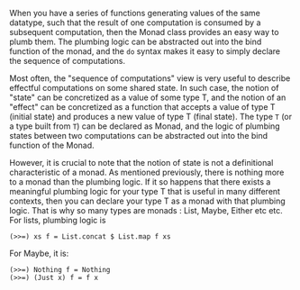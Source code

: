 When you have a series of functions generating values of the same
datatype, such that the result of one computation is consumed by a
subsequent computation, then the Monad class provides an easy way to
plumb them. The plumbing logic can be abstracted out into the bind
function of the monad, and the `do` syntax makes it easy to simply
declare the sequence of computations. 

Most often, the "sequence of computations" view is very useful to
describe effectful computations on some shared state. In such case,
the notion of "state" can be concretized as a value of some type T,
and the notion of an "effect" can be concretized as a function that
accepts a value of type T (initial state) and produces a new value of
type T (final state). The type `T` (or a type built from `T`) can be
declared as Monad, and the logic of plumbing states between two
computations can be abstracted out into the bind function of the
Monad.

However, it is crucial to note that the notion of state is not a
definitional characteristic of a monad. As mentioned previously, there
is nothing more to a monad than the plumbing logic. If it so happens
that there exists a meaningful plumbing logic for your type T that is
useful in many different contexts, then you can declare your type T as
a monad with that plumbing logic. That is why so many types are monads
: List, Maybe, Either etc etc. For lists, plumbing logic is        

    (>>=) xs f = List.concat $ List.map f xs

For Maybe,  it is:

    (>>=) Nothing f = Nothing
    (>>=) (Just x) f = f x

